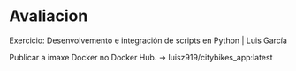 # Avaliacion
Exercicio: Desenvolvemento e integración de scripts en Python | Luis García

Publicar a imaxe Docker no Docker Hub. ->
luisz919/citybikes_app:latest
